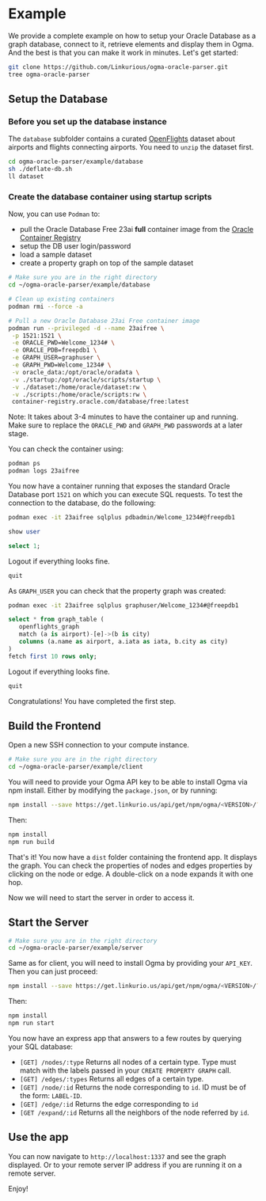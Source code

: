 # Example

We provide a complete example on how to setup your Oracle Database as a graph database, connect to it, retrieve elements and display them in Ogma. And the best is that you can make it work in minutes.
Let's get started:

```sh
git clone https://github.com/Linkurious/ogma-oracle-parser.git
tree ogma-oracle-parser
```

## Setup the Database

### Before you set up the database instance

The `database` subfolder contains a curated [OpenFlights](https://openflights.org/) dataset about airports and flights connecting airports. You need to `unzip` the dataset first.

```sh
cd ogma-oracle-parser/example/database
sh ./deflate-db.sh
ll dataset
```

### Create the database container using startup scripts

Now, you can use `Podman` to:

- pull the Oracle Database Free 23ai **full** container image from the [Oracle Container Registry](https://container-registry.oracle.com/)
- setup the DB user login/password
- load a sample dataset
- create a property graph on top of the sample dataset

```sh
# Make sure you are in the right directory
cd ~/ogma-oracle-parser/example/database

# Clean up existing containers
podman rmi --force -a

# Pull a new Oracle Database 23ai Free container image
podman run --privileged -d --name 23aifree \
 -p 1521:1521 \
 -e ORACLE_PWD=Welcome_1234# \
 -e ORACLE_PDB=freepdb1 \
 -e GRAPH_USER=graphuser \
 -e GRAPH_PWD=Welcome_1234# \
 -v oracle_data:/opt/oracle/oradata \
 -v ./startup:/opt/oracle/scripts/startup \
 -v ./dataset:/home/oracle/dataset:rw \
 -v ./scripts:/home/oracle/scripts:rw \
 container-registry.oracle.com/database/free:latest
```

Note: It takes about 3-4 minutes to have the container up and running. Make sure to replace the `ORACLE_PWD` and `GRAPH_PWD` passwords at a later stage.

You can check the container using:

```sh
podman ps
podman logs 23aifree
```

You now have a container running that exposes the standard Oracle Database port `1521` on which you can execute SQL requests. To test the connection to the database, do the following:

```sh
podman exec -it 23aifree sqlplus pdbadmin/Welcome_1234#@freepdb1
```

```sql
show user

select 1;
```

Logout if everything looks fine.

```sql
quit
```

As `GRAPH_USER` you can check that the property graph was created:

```sh
podman exec -it 23aifree sqlplus graphuser/Welcome_1234#@freepdb1
```

```sql
select * from graph_table (
   openflights_graph
   match (a is airport)-[e]->(b is city)
   columns (a.name as airport, a.iata as iata, b.city as city)
)
fetch first 10 rows only;
```

Logout if everything looks fine.

```sql
quit
```

Congratulations! You have completed the first step.

## Build the Frontend

Open a new SSH connection to your compute instance.

```sh
# Make sure you are in the right directory
cd ~/ogma-oracle-parser/example/client
```

You will need to provide your Ogma API key to be able to install Ogma via npm install.
Either by modifying the `package.json`, or by running:


```sh
npm install --save https://get.linkurio.us/api/get/npm/ogma/<VERSION>/?secret=<YOUR_API_KEY>
```

Then:

```sh
npm install
npm run build
```
That's it! You now have a `dist` folder containing the frontend app. 
It displays the graph. You can check the properties of nodes and edges properties by clicking on the node or edge. A double-click on a node expands it with one hop.

Now we will need to start the server in order to access it.

## Start the Server

```sh
# Make sure you are in the right directory
cd ~/ogma-oracle-parser/example/server
```
Same as for client, you will need to install Ogma by providing your `API_KEY`. Then you can just proceed:

```sh
npm install --save https://get.linkurio.us/api/get/npm/ogma/<VERSION>/?secret=<YOUR_API_KEY>
```

Then:

```sh
npm install
npm run start
```

You now have an express app that answers to a few routes by querying your SQL database:
- `[GET] /nodes/:type` Returns all nodes of a certain type. Type must match with the labels passed in your `CREATE PROPERTY GRAPH` call.
- `[GET] /edges/:types` Returns all edges of a certain type.
- `[GET] /node/:id` Returns the node corresponding to `id`. ID must be of the form: `LABEL-ID`.
- `[GET] /edge/:id` Returns the edge corresponding to `id`
- `[GET /expand/:id` Returns all the neighbors of the node referred by `id`.

## Use the app

You can now navigate to `http://localhost:1337` and see the graph displayed. Or to your remote server IP address if you are running it on a remote server.

Enjoy!
